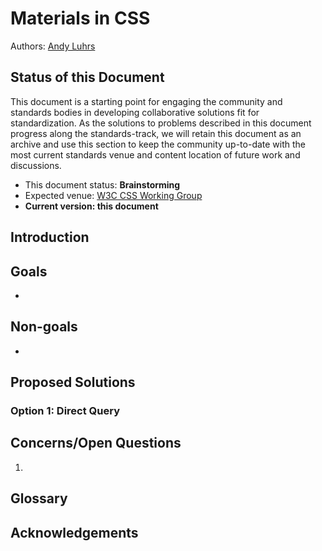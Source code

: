 # Materials in CSS

Authors: [Andy Luhrs](https://github.com/aluhrs13)

## Status of this Document

This document is a starting point for engaging the community and standards bodies in developing collaborative solutions fit for standardization. As the solutions to problems described in this document progress along the standards-track, we will retain this document as an archive and use this section to keep the community up-to-date with the most current standards venue and content location of future work and discussions.

- This document status: **Brainstorming**
- Expected venue: [W3C CSS Working Group](https://www.w3.org/groups/wg/css/)
- **Current version: this document**

## Introduction

## Goals

-

## Non-goals

-

## Proposed Solutions

### Option 1: Direct Query

## Concerns/Open Questions

1.

## Glossary

## Acknowledgements
